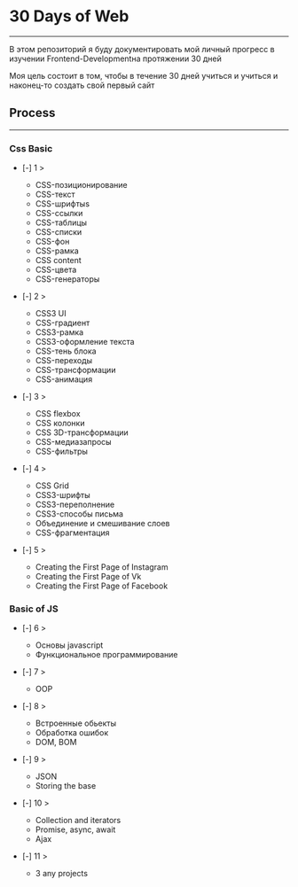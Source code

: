 # 30 Days of Web
---
В этом репозиторий я буду документировать мой личный прогресс в изучении Frontend-Developmentна протяжении 30 дней

Моя цель состоит в том, чтобы в течение 30 дней учиться и учиться и наконец-то создать свой первый сайт

## Process
---
### Css Basic
* [-] 1 > 
    * CSS-позиционирование
    * CSS-текст
    * CSS-шрифтыs
    * CSS-ссылки
    * CSS-таблицы
    * CSS-списки
    * CSS-фон
    * CSS-рамка
    * CSS content
    * CSS-цвета
    * CSS-генераторы

* [-] 2 >
    * CSS3 UI
    * CSS-градиент
    * CSS3-рамка
    * CSS3-оформление текста
    * CSS-тень блока
    * CSS-переходы
    * CSS-трансформации
    * CSS-анимация

* [-] 3 >
    * CSS flexbox
    * CSS колонки
    * CSS 3D-трансформации
    * CSS-медиазапросы
    * CSS-фильтры

* [-] 4 >
    * CSS Grid
    * CSS3-шрифты
    * CSS3-переполнение
    * CSS3-способы письма
    * Объединение и смешивание слоев
    * CSS-фрагментация

* [-] 5 >
    * Creating the First Page of Instagram
    * Creating the First Page of Vk
    * Creating the First Page of Facebook

### Basic of JS
* [-] 6 >
    * Основы javascript
    * Функциональное программирование

* [-] 7 >
    * OOP

* [-] 8 >
    * Встроенные обьекты
    * Обработка ошибок
    * DOM, BOM

* [-] 9 >
    * JSON
    * Storing the base

* [-] 10 >
    * Collection and iterators 
    * Promise, async, await
    * Ajax

* [-] 11 >
    * 3 any projects
